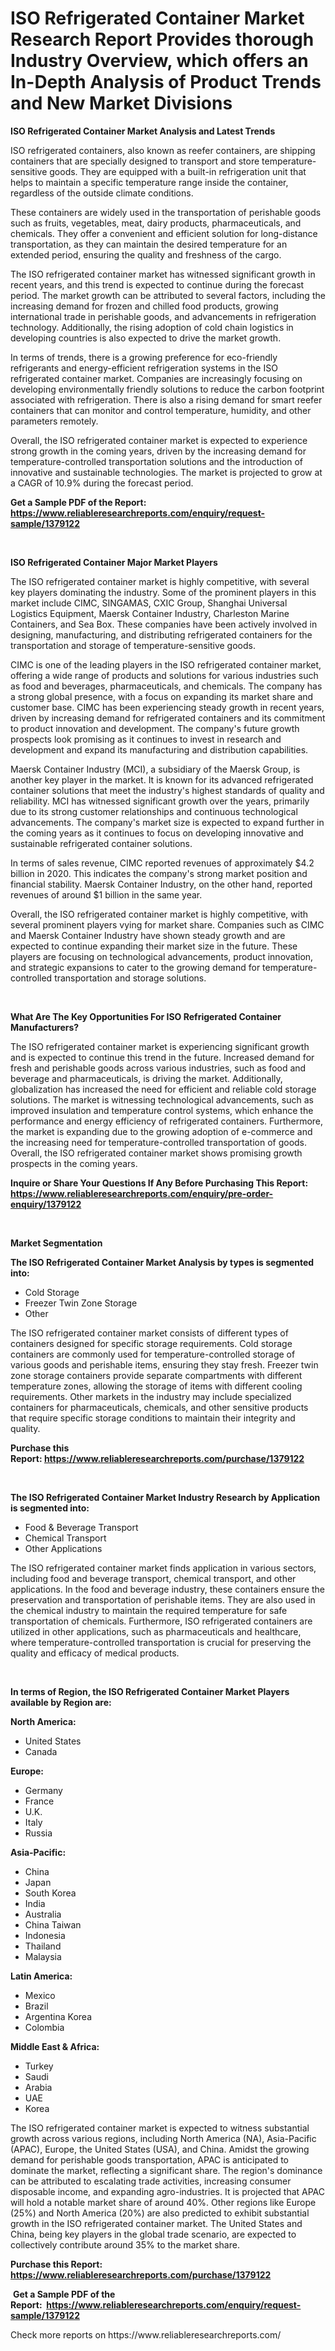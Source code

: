 <p><h1>ISO Refrigerated Container Market Research Report Provides thorough Industry Overview, which offers an In-Depth Analysis of Product Trends and New Market Divisions</h1></p><p><strong>ISO Refrigerated Container Market Analysis and Latest Trends</strong></p>
<p><p>ISO refrigerated containers, also known as reefer containers, are shipping containers that are specially designed to transport and store temperature-sensitive goods. They are equipped with a built-in refrigeration unit that helps to maintain a specific temperature range inside the container, regardless of the outside climate conditions.</p><p>These containers are widely used in the transportation of perishable goods such as fruits, vegetables, meat, dairy products, pharmaceuticals, and chemicals. They offer a convenient and efficient solution for long-distance transportation, as they can maintain the desired temperature for an extended period, ensuring the quality and freshness of the cargo.</p><p>The ISO refrigerated container market has witnessed significant growth in recent years, and this trend is expected to continue during the forecast period. The market growth can be attributed to several factors, including the increasing demand for frozen and chilled food products, growing international trade in perishable goods, and advancements in refrigeration technology. Additionally, the rising adoption of cold chain logistics in developing countries is also expected to drive the market growth.</p><p>In terms of trends, there is a growing preference for eco-friendly refrigerants and energy-efficient refrigeration systems in the ISO refrigerated container market. Companies are increasingly focusing on developing environmentally friendly solutions to reduce the carbon footprint associated with refrigeration. There is also a rising demand for smart reefer containers that can monitor and control temperature, humidity, and other parameters remotely.</p><p>Overall, the ISO refrigerated container market is expected to experience strong growth in the coming years, driven by the increasing demand for temperature-controlled transportation solutions and the introduction of innovative and sustainable technologies. The market is projected to grow at a CAGR of 10.9% during the forecast period.</p></p>
<p><strong>Get a Sample PDF of the Report:&nbsp; <a href="https://www.reliableresearchreports.com/enquiry/request-sample/1379122">https://www.reliableresearchreports.com/enquiry/request-sample/1379122</a></strong></p>
<p>&nbsp;</p>
<p><strong>ISO Refrigerated Container Major Market Players</strong></p>
<p><p>The ISO refrigerated container market is highly competitive, with several key players dominating the industry. Some of the prominent players in this market include CIMC, SINGAMAS, CXIC Group, Shanghai Universal Logistics Equipment, Maersk Container Industry, Charleston Marine Containers, and Sea Box. These companies have been actively involved in designing, manufacturing, and distributing refrigerated containers for the transportation and storage of temperature-sensitive goods.</p><p>CIMC is one of the leading players in the ISO refrigerated container market, offering a wide range of products and solutions for various industries such as food and beverages, pharmaceuticals, and chemicals. The company has a strong global presence, with a focus on expanding its market share and customer base. CIMC has been experiencing steady growth in recent years, driven by increasing demand for refrigerated containers and its commitment to product innovation and development. The company's future growth prospects look promising as it continues to invest in research and development and expand its manufacturing and distribution capabilities.</p><p>Maersk Container Industry (MCI), a subsidiary of the Maersk Group, is another key player in the market. It is known for its advanced refrigerated container solutions that meet the industry's highest standards of quality and reliability. MCI has witnessed significant growth over the years, primarily due to its strong customer relationships and continuous technological advancements. The company's market size is expected to expand further in the coming years as it continues to focus on developing innovative and sustainable refrigerated container solutions.</p><p>In terms of sales revenue, CIMC reported revenues of approximately $4.2 billion in 2020. This indicates the company's strong market position and financial stability. Maersk Container Industry, on the other hand, reported revenues of around $1 billion in the same year.</p><p>Overall, the ISO refrigerated container market is highly competitive, with several prominent players vying for market share. Companies such as CIMC and Maersk Container Industry have shown steady growth and are expected to continue expanding their market size in the future. These players are focusing on technological advancements, product innovation, and strategic expansions to cater to the growing demand for temperature-controlled transportation and storage solutions.</p></p>
<p>&nbsp;</p>
<p><strong>What Are The Key Opportunities For ISO Refrigerated Container Manufacturers?</strong></p>
<p><p>The ISO refrigerated container market is experiencing significant growth and is expected to continue this trend in the future. Increased demand for fresh and perishable goods across various industries, such as food and beverage and pharmaceuticals, is driving the market. Additionally, globalization has increased the need for efficient and reliable cold storage solutions. The market is witnessing technological advancements, such as improved insulation and temperature control systems, which enhance the performance and energy efficiency of refrigerated containers. Furthermore, the market is expanding due to the growing adoption of e-commerce and the increasing need for temperature-controlled transportation of goods. Overall, the ISO refrigerated container market shows promising growth prospects in the coming years.</p></p>
<p><strong>Inquire or Share Your Questions If Any Before Purchasing This Report: <a href="https://www.reliableresearchreports.com/enquiry/pre-order-enquiry/1379122">https://www.reliableresearchreports.com/enquiry/pre-order-enquiry/1379122</a></strong></p>
<p>&nbsp;</p>
<p><strong>Market Segmentation</strong></p>
<p><strong>The ISO Refrigerated Container Market Analysis by types is segmented into:</strong></p>
<p><ul><li>Cold Storage</li><li>Freezer Twin Zone Storage</li><li>Other</li></ul></p>
<p><p>The ISO refrigerated container market consists of different types of containers designed for specific storage requirements. Cold storage containers are commonly used for temperature-controlled storage of various goods and perishable items, ensuring they stay fresh. Freezer twin zone storage containers provide separate compartments with different temperature zones, allowing the storage of items with different cooling requirements. Other markets in the industry may include specialized containers for pharmaceuticals, chemicals, and other sensitive products that require specific storage conditions to maintain their integrity and quality.</p></p>
<p><strong>Purchase this Report:&nbsp;<a href="https://www.reliableresearchreports.com/purchase/1379122">https://www.reliableresearchreports.com/purchase/1379122</a></strong></p>
<p>&nbsp;</p>
<p><strong>The ISO Refrigerated Container Market Industry Research by Application is segmented into:</strong></p>
<p><ul><li>Food & Beverage Transport</li><li>Chemical Transport</li><li>Other Applications</li></ul></p>
<p><p>The ISO refrigerated container market finds application in various sectors, including food and beverage transport, chemical transport, and other applications. In the food and beverage industry, these containers ensure the preservation and transportation of perishable items. They are also used in the chemical industry to maintain the required temperature for safe transportation of chemicals. Furthermore, ISO refrigerated containers are utilized in other applications, such as pharmaceuticals and healthcare, where temperature-controlled transportation is crucial for preserving the quality and efficacy of medical products.</p></p>
<p>&nbsp;</p>
<p><strong>In terms of Region, the ISO Refrigerated Container Market Players available by Region are:</strong></p>
<p>
    <p> <strong> North America: </strong>
        <ul>
            <li>United States</li>
            <li>Canada</li>
        </ul>
        </p> 
    <p> <strong> Europe: </strong>
        <ul>
            <li>Germany</li>
            <li>France</li>
            <li>U.K.</li>
            <li>Italy</li>
            <li>Russia</li>
        </ul>
        </p> 
    <p> <strong> Asia-Pacific: </strong>
        <ul>
            <li>China</li>
            <li>Japan</li>
            <li>South Korea</li>
            <li>India</li>
            <li>Australia</li>
            <li>China Taiwan</li>
            <li>Indonesia</li>
            <li>Thailand</li>
            <li>Malaysia</li>
        </ul>
        </p> 
    <p> <strong> Latin America: </strong>
        <ul>
            <li>Mexico</li>
            <li>Brazil</li>
            <li>Argentina Korea</li>
            <li>Colombia</li>
        </ul>
        </p> 
    <p> <strong> Middle East & Africa: </strong>
        <ul>
            <li>Turkey</li>
            <li>Saudi</li>
            <li>Arabia</li>
            <li>UAE</li>
            <li>Korea</li>
        </ul>
    </p>
    </p>
<p><p>The ISO refrigerated container market is expected to witness substantial growth across various regions, including North America (NA), Asia-Pacific (APAC), Europe, the United States (USA), and China. Amidst the growing demand for perishable goods transportation, APAC is anticipated to dominate the market, reflecting a significant share. The region's dominance can be attributed to escalating trade activities, increasing consumer disposable income, and expanding agro-industries. It is projected that APAC will hold a notable market share of around 40%. Other regions like Europe (25%) and North America (20%) are also predicted to exhibit substantial growth in the ISO refrigerated container market. The United States and China, being key players in the global trade scenario, are expected to collectively contribute around 35% to the market share.</p></p>
<p><strong>Purchase this Report: <a href="https://www.reliableresearchreports.com/purchase/1379122">https://www.reliableresearchreports.com/purchase/1379122</a></strong></p>
<p>&nbsp;<strong>Get a Sample PDF of the Report:&nbsp;&nbsp;<a href="https://www.reliableresearchreports.com/enquiry/request-sample/1379122">https://www.reliableresearchreports.com/enquiry/request-sample/1379122</a></strong></p>
<p><strong></strong></p>
<p>Check more reports on https://www.reliableresearchreports.com/</p>